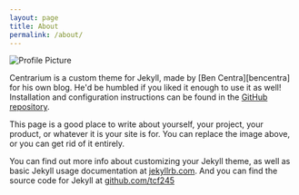 ```yaml
---
layout: page
title: About
permalink: /about/
---
```


<img src="{{ site.baseurl }}assets/profile-placeholder.jpg" title="Profile Picture" class="profile">


Centrarium is a custom theme for Jekyll, made by [Ben Centra][bencentra] for his own blog. He'd be humbled if you liked it enough to use it as well! Installation and configuration instructions can be found in the [GitHub repository](https://github.com/bencentra/centrarium).

This page is a good place to write about yourself, your project, your product, or whatever it is your site is for. You can replace the image above, or you can get rid of it entirely. 

You can find out more info about customizing your Jekyll theme, as well as basic Jekyll usage documentation at [jekyllrb.com](http://jekyllrb.com/). And you can find the source code for Jekyll at [github.com/tcf245](https://github.com/tcf245)

[centrarium]: https://github.com/tcf245
[jekyll]: https://github.com/jekyll/jekyll
